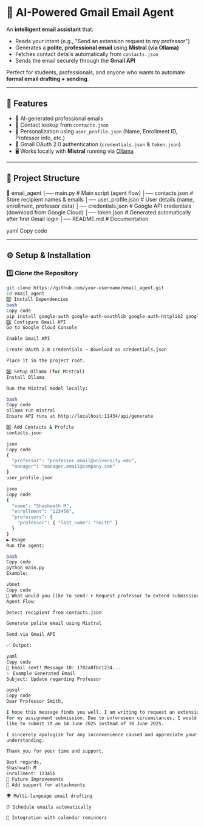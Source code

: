 # 📧 AI-Powered Gmail Email Agent  

An **intelligent email assistant** that:  
- Reads your intent (e.g., "Send an extension request to my professor")  
- Generates a **polite, professional email** using **Mistral (via Ollama)**  
- Fetches contact details automatically from `contacts.json`  
- Sends the email securely through the **Gmail API**  

Perfect for students, professionals, and anyone who wants to automate **formal email drafting + sending**.  

---

## 🚀 Features  
- 🤖 AI-generated professional emails  
- 📇 Contact lookup from `contacts.json`  
- 🧑 Personalization using `user_profile.json` (Name, Enrollment ID, Professor info, etc.)  
- 📧 Gmail OAuth 2.0 authentication (`credentials.json` & `token.json`)  
- 🖥️ Works locally with **Mistral** running via [Ollama](https://ollama.ai)  

---

## 📂 Project Structure  
📁 email_agent
│── main.py # Main script (agent flow)
│── contacts.json # Store recipient names & emails
│── user_profile.json # User details (name, enrollment, professor data)
│── credentials.json # Google API credentials (download from Google Cloud)
│── token.json # Generated automatically after first Gmail login
│── README.md # Documentation

yaml
Copy code

---

## ⚙️ Setup & Installation  

### 1️⃣ Clone the Repository  
```bash
git clone https://github.com/your-username/email_agent.git
cd email_agent
2️⃣ Install Dependencies
bash
Copy code
pip install google-auth google-auth-oauthlib google-auth-httplib2 google-api-python-client requests
3️⃣ Configure Gmail API
Go to Google Cloud Console

Enable Gmail API

Create OAuth 2.0 credentials → Download as credentials.json

Place it in the project root.

4️⃣ Setup Ollama (for Mistral)
Install Ollama

Run the Mistral model locally:

bash
Copy code
ollama run mistral
Ensure API runs at http://localhost:11434/api/generate

5️⃣ Add Contacts & Profile
contacts.json

json
Copy code
{
  "professor": "professor.email@university.edu",
  "manager": "manager.email@company.com"
}
user_profile.json

json
Copy code
{
  "name": "Shashwath M",
  "enrollment": "123456",
  "professors": {
    "professor": { "last_name": "Smith" }
  }
}
▶️ Usage
Run the agent:

bash
Copy code
python main.py
Example:

vbnet
Copy code
💬 What would you like to send? ➤ Request professor to extend submission deadline
Agent Flow:

Detect recipient from contacts.json

Generate polite email using Mistral

Send via Gmail API

✅ Output:

yaml
Copy code
📨 Email sent! Message ID: 1782a8fbc1234...
✨ Example Generated Email
Subject: Update regarding Professor

pgsql
Copy code
Dear Professor Smith,

I hope this message finds you well. I am writing to request an extension 
for my assignment submission. Due to unforeseen circumstances, I would 
like to submit it on 14 June 2025 instead of 10 June 2025. 

I sincerely apologize for any inconvenience caused and appreciate your 
understanding.

Thank you for your time and support.

Best regards,  
Shashwath M  
Enrollment: 123456
📌 Future Improvements
📎 Add support for attachments

🌍 Multi-language email drafting

⏰ Schedule emails automatically

📅 Integration with calendar reminders

